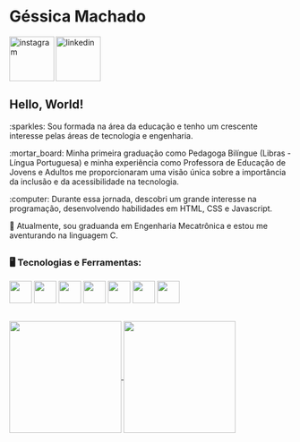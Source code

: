 # Géssica Machado

<a href="https://www.instagram.com/gessica_m02/" rel="nofollow">
    <img align="left" width="80px" src="https://camo.githubusercontent.com/123cd1c9fb3a5d40dab82126b962dcd6186908d1a8931a1bc9d5cf89e607f1eb/68747470733a2f2f692e6962622e636f2f716b47537031442f696e7374616772616d2e706e67" alt="instagram" data-canonical-src="https://i.ibb.co/qkGSp1D/instagram.png" style="max-width: 100%;">
  </a> 
  <a href="https://www.linkedin.com/in/gessica-machado-361653173/" rel="nofollow">
    <img width="80px" src="https://camo.githubusercontent.com/74b1597ced5db778c879f094bbf52eec9fbc46d22df471ac44abaa1e8a34cbb2/68747470733a2f2f692e6962622e636f2f52795a783132622f6c696e6b6564696e2e706e67" alt="linkedin" data-canonical-src="https://i.ibb.co/RyZx12b/linkedin.png" style="max-width: 100%;">
  </a>

  ## Hello, World!
  <p> :sparkles: Sou formada na área da educação e tenho um crescente interesse pelas áreas de tecnologia e engenharia.</p>
  <p> :mortar_board: Minha primeira graduação como Pedagoga Bilíngue (Libras - Língua Portuguesa) e minha experiência como Professora de Educação de Jovens e Adultos me proporcionaram uma visão única sobre a importância da inclusão e da acessibilidade na tecnologia.</p>
  <p> :computer: Durante essa jornada, descobri um grande interesse na programação, desenvolvendo habilidades em HTML, CSS e Javascript.</p>
  <p> 🤖 Atualmente, sou graduanda em Engenharia Mecatrônica e estou me aventurando na linguagem C.</p> 

  <h2 dir="auto"></h2>

  ### 🖥️ Tecnologias e Ferramentas:
  <p>
  <img src="https://cdn.jsdelivr.net/gh/devicons/devicon@latest/icons/arduino/arduino-plain-wordmark.svg" width="40" height="40"/>
  <img src="https://cdn.jsdelivr.net/gh/devicons/devicon@latest/icons/c/c-original.svg" width="40" height="40"/>
  <img src="https://cdn.jsdelivr.net/gh/devicons/devicon@latest/icons/html5/html5-original.svg" width="40" height="40"/>
  <img src="https://cdn.jsdelivr.net/gh/devicons/devicon@latest/icons/css3/css3-original.svg" width="40" height="40"/>
  <img src="https://cdn.jsdelivr.net/gh/devicons/devicon@latest/icons/javascript/javascript-original.svg" width="40" height="40"/>
  <img src="https://cdn.jsdelivr.net/gh/devicons/devicon@latest/icons/vscode/vscode-original-wordmark.svg" width="40" height="40"/>
  <img src="https://cdn.jsdelivr.net/gh/devicons/devicon@latest/icons/canva/canva-original.svg" width="40" height="40"/>                
  </p>

  <h2 dir="auto"></h2>

  <p><a href="https://github.com/gessica02/github-readme-stats">
  <img height=200 align="center" src="https://github-readme-stats.vercel.app/api?username=gessica02&show_icons=true&theme=tokyonight" />
</a> 
<a href="https://github.com/gessica02/convoychat">
  <img height=200 align="center" src="https://github-readme-stats.vercel.app/api/top-langs?username=gessica02&theme=tokyonight&layout=compact&langs_count=8&card_width=320" />
</a></p>
          
